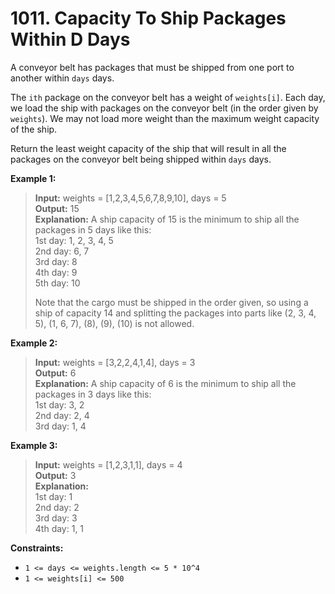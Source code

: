 # 1011. Capacity To Ship Packages Within D Days

A conveyor belt has packages that must be shipped from one port to another within `days` days.

The `ith` package on the conveyor belt has a weight of `weights[i]`. 
Each day, we load the ship with packages on the conveyor belt (in the order given by `weights`). 
We may not load more weight than the maximum weight capacity of the ship.

Return the least weight capacity of the ship that will result in all the packages on the conveyor belt being shipped within `days` days.

**Example 1:**  
> **Input:** weights = [1,2,3,4,5,6,7,8,9,10], days = 5  
> **Output:** 15  
> **Explanation:** A ship capacity of 15 is the minimum to ship all the packages in 5 days like this:  
> 1st day: 1, 2, 3, 4, 5  
> 2nd day: 6, 7  
> 3rd day: 8  
> 4th day: 9  
> 5th day: 10  
>   
> Note that the cargo must be shipped in the order given, 
> so using a ship of capacity 14 and splitting the packages into parts like 
> (2, 3, 4, 5), (1, 6, 7), (8), (9), (10) is not allowed.

**Example 2:**
> **Input:** weights = [3,2,2,4,1,4], days = 3   
> **Output:** 6  
> **Explanation:**  A ship capacity of 6 is the minimum to ship all the packages in 3 days like this:  
> 1st day: 3, 2  
> 2nd day: 2, 4  
> 3rd day: 1, 4  

**Example 3:**
> **Input:** weights = [1,2,3,1,1], days = 4   
> **Output:** 3  
> **Explanation:**  
> 1st day: 1  
> 2nd day: 2  
> 3rd day: 3  
> 4th day: 1, 1 

**Constraints:**
* `1 <= days <= weights.length <= 5 * 10^4`
* `1 <= weights[i] <= 500`
